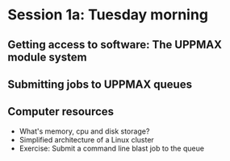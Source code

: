 # Session 1a: Tuesday morning

## Getting access to software: The UPPMAX module system

## Submitting jobs to UPPMAX queues

## Computer resources

* What's memory, cpu and disk storage?
* Simplified architecture of a Linux cluster
* Exercise: Submit a command line blast job to the queue

